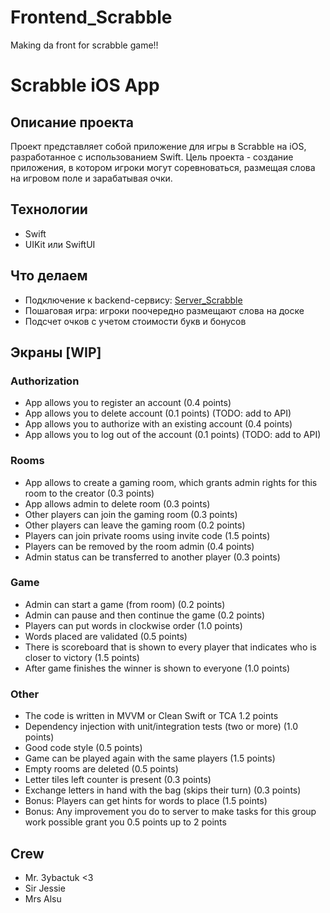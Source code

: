 # Frontend_Scrabble
Making da front for scrabble game!!

# Scrabble iOS App

## Описание проекта
Проект представляет собой приложение для игры в Scrabble на iOS, разработанное с использованием Swift. Цель проекта - создание приложения, в котором игроки могут соревноваться, размещая слова на игровом поле и зарабатывая очки.

## Технологии
- Swift
- UIKit или SwiftUI

## Что делаем
- Подключение к backend-сервису: [Server_Scrabble](https://github.com/prettycrewcutyulia/Server_Scrabble/)
- Пошаговая игра: игроки поочередно размещают слова на доске
- Подсчет очков с учетом стоимости букв и бонусов

## Экраны [WIP]

### Authorization 

* App allows you to register an account (0.4 points)
* App allows you to delete account (0.1 points) (TODO: add to API)
* App allows you to authorize with an existing account (0.4 points)
* App allows you to log out of the account (0.1 points) (TODO: add to API)

### Rooms
* App allows to create a gaming room, which grants admin rights for this room to the creator (0.3 points)
* App allows admin to delete room (0.3 points)
* Other players can join the gaming room (0.3 points)
* Other players can leave the gaming room (0.2 points)
* Players can join private rooms using invite code (1.5 points)
* Players can be removed by the room admin (0.4 points)
* Admin status can be transferred to another player (0.3 points)

### Game

* Admin can start a game (from room) (0.2 points)
* Admin can pause and then continue the game (0.2 points)
* Players can put words in clockwise order (1.0 points)
* Words placed are validated (0.5 points)
* There is scoreboard that is shown to every player that indicates who is closer to victory (1.5 points)
* After game finishes the winner is shown to everyone (1.0 points)

### Other

* The code is written in MVVM or Clean Swift or TCA 1.2 points
* Dependency injection with unit/integration tests (two or more) (1.0 points)
* Good code style (0.5 points)
* Game can be played again with the same players (1.5 points)
* Empty rooms are deleted (0.5 points)
* Letter tiles left counter is present (0.3 points)
* Exchange letters in hand with the bag (skips their turn) (0.3 points)
* Bonus: Players can get hints for words to place (1.5 points)
* Bonus: Any improvement you do to server to make tasks for this group work possible grant you 0.5 points up to 2 points


## Crew
- Mr. 3ybactuk <3
- Sir Jessie
- Mrs Alsu
